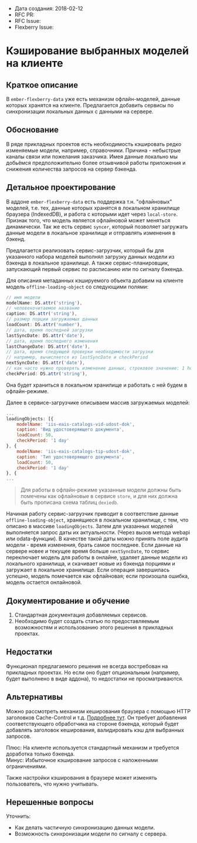 - Дата создания: 2018-02-12
- RFC PR:
- RFC Issue:
- Flexberry Issue:

# Кэширование выбранных моделей на клиенте

## Краткое описание

В `ember-flexberry-data` уже есть механизм офлайн-моделей, данные которых 
хранятся на клиенте. Предлагается добавить сервисы по синхронизации локальных
данных с данными на сервере.

## Обоснование

В ряде прикладных проектов есть необходимость кэшировать редко изменяемые модели, например, 
справочники. Причина - небыстрые каналы связи или пожелания заказчика. Имея данные 
локально мы добьёмся предположительно более отзывчивой работы приложения и снижения количества
запросов на сервер бэкенда.

## Детальное проектирование

В аддоне `ember-flexberry-data` есть поддержка т.н. "офлайновых" моделей, т.е. 
тех, данные которых хранятся в локальном хранилище браузера (IndexedDB), и работа с которыми 
идет через `local-store`. Признак того, что модель является офлайновой может меняться 
динамически. Так же есть сервис `syncer`, который позволяет загружать данные модели в локальное
хранилище и отправлять изменения в бэкенд.

Предлагается реализовать сервис-загрузчик, который бы для указанного набора моделей 
выполнял загрузку данных модели из бэкенда в локальное хранилище. А также сервис-планировщик, запускающий первый сервис по расписанию или по сигналу бэкенда.

Для описания метаданных кэшируемого объекта добавим на клиенте модель
`offline-loading-object` со следующими полями: 
```js
// имя модели
modelName: DS.attr('string'),
// человекочитаемое название
caption: DS.attr('string'),
// размер порции загружаемых данных
loadCount: DS.attr('number'),
// дата, время последней загрузки
lastSyncDate: DS.attr('date'),
// дата, время последнего изменения
lastChangeDate: DS.attr('date'),
// дата, время следующей проверки необходимости загрузки
// например, вычисляется из lastSyncDate и checkPeriod
nextSyncDate: DS.attr('date'),
// как часто нужно проверять изменение данных, строковое значение: 1 hour, 1 day, 2 week, 1 year
checkPeriod: DS.attr('string'),
```
Она будет храниться в локальном хранилище и работать с ней будем в офлайн-режиме.

Далее в сервисе-загрузчике описываем массив загружаемых моделей: 
```js
...
loadingObjects: [{
    modelName: 'iis-eais-catalogs-vid-udost-dok',
    caption: 'Вид удостоверяющего документа',
    loadCount: 50,
    checkPeriod: '1 day'
}, {
    modelName: 'iis-eais-catalogs-tip-udost-dok',
    caption: 'Тип удостоверяющего документа',
    loadCount: 50,
    checkPeriod: '1 day'
}, {
...
```
> Для работы в офлайн-режиме указанные модели должны быть помечены как офлайновые в сервисе `store`,
и для них должна быть прописана схема таблиц `dexiedb`.

Начиная работу сервис-загрузчик приводит в соответствие данные `offline-loading-object`, хранящиеся
в локальном хранилище, с тем, что описано в массиве `loadingObjects`. Затем для указанных моделей 
выполняется запрос даты их актуальности. (Через вызов метода webapi или odata-функции). В качестве такой
даты можно принять поле аудита модели - время изменения, брать самое последнее. Если данные на сервере
новее и текущее время больше `nextSyncDate`, то сервис переключает модель для работы в онлайне,
удаляет данные модели из локального хранилища, и скачивает новые из бэкенда порциями и загружает в локальное
хранилище. Если операция завершилась успешно, модель помечается как офлайновая; если произошла ошибка, 
модель остается онлайновой.

## Документирование и обучение

1. Стандартная документация добавляемых сервисов.
2. Необходимо будет создать статью по предоставляемым возможностям и использованию 
этого решения в прикладных проектах.

## Недостатки

Функционал предлагаемого решения не всегда востребован на прикладных проектах.
Но если оно будет опциональным (например, будет выполнено в виде аддона), то 
недостатки не просматриваются.

## Альтернативы

Можно рассмотреть механизм кеширования браузера с помощью HTTP заголовков Cache-Control и т.д.
[Подробнее тут](https://developers.google.com/web/fundamentals/performance/optimizing-content-efficiency/http-caching?hl=en#cache-control).
Он требует добавления соответствующего обработчика на стороне бэкенда, который будет добавлять 
заголовок кеширования, валидировать кэш для выбранных запросов.  

Плюс: На клиенте используется стандартный механизм и требуется доработка только бэкенда.   
Минус: Избыточное кэширование запросов с наложенными ограничениями.

Также настройки кэширования в браузере может изменять пользователь, что нужно учитывать.

## Нерешенные вопросы

Уточнить:
* Как делать частичную синхронизацию данных модели.
* Возможность синхронизации модели по сигналу с сервера.
